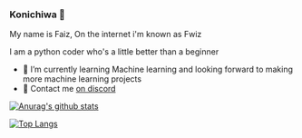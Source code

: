 ### Konichiwa 👋

<!--
**fwizzz/fwizzz** is a ✨ _special_ ✨ repository because its `README.md` (this file) appears on your GitHub profile.

Here are some ideas to get you started:

- 🔭 I’m currently working on ...
- 🌱 I’m currently learning ...
- 👯 I’m looking to collaborate on ...
- 🤔 I’m looking for help with ...
- 💬 Ask me about ...
- 📫 How to reach me: ...
- 😄 Pronouns: ...
- ⚡ Fun fact: ...
-->

My name is Faiz, On the internet i'm known as Fwiz

I am a python coder who's a little better than a beginner

- 🌱 I’m currently learning Machine learning and looking forward to making more machine learning projects
- 💬 Contact me [on discord](https://discord.gg/vfvyjDA)

[![Anurag's github stats](https://github-readme-stats.vercel.app/api?username=fwizkun)](https://github.com/anuraghazra/github-readme-stats)

[![Top Langs](https://github-readme-stats.vercel.app/api/top-langs/?username=fwizkun)](https://github.com/anuraghazra/github-readme-stats)



